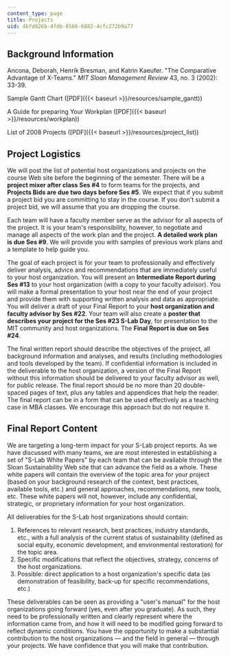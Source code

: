 ```yaml
---
content_type: page
title: Projects
uid: 4bfd826b-4fdb-8566-6882-4cfc272b9a77
---
```


Background Information
----------------------

Ancona, Deborah, Henrik Bresman, and Katrin Kaeufer. "The Comparative Advantage of X-Teams." _MIT Sloan Management Review_ 43, no. 3 (2002): 33-39.

Sample Gantt Chart ([PDF]({{< baseurl >}}/resources/sample_gantt))

A Guide for preparing Your Workplan ([PDF]({{< baseurl >}}/resources/workplan))

List of 2008 Projects ([PDF]({{< baseurl >}}/resources/project_list))

Project Logistics
-----------------

We will post the list of potential host organizations and projects on the course Web site before the beginning of the semester. There will be a **project mixer after class Ses #4** to form teams for the projects, and **Projects Bids are due two days before Ses #5**. We expect that if you submit a project bid you are committing to stay in the course. If you don't submit a project bid, we will assume that you are dropping the course.

Each team will have a faculty member serve as the advisor for all aspects of the project. It is your team's responsibility, however, to negotiate and manage all aspects of the work plan and the project. **A detailed work plan is due Ses #9**. We will provide you with samples of previous work plans and a template to help guide you.

The goal of each project is for your team to professionally and effectively deliver analysis, advice and recommendations that are immediately useful to your host organization. You will present an **Intermediate Report during Ses #13** to your host organization (with a copy to your faculty advisor). You will make a formal presentation to your host near the end of your project and provide them with supporting written analysis and data as appropriate. You will deliver a draft of your Final Report to your **host organization and faculty advisor by Ses #22**. Your team will also create a **poster that describes your project for the Ses #23 S-Lab Day**, for presentation to the MIT community and host organizations. The **Final Report is due on Ses #24**.

The final written report should describe the objectives of the project, all background information and analyses, and results (including methodologies and tools developed by the team). If confidential information is included in the deliverable to the host organization, a version of the Final Report without this information should be delivered to your faculty advisor as well, for public release. The final report should be no more than 20 double-spaced pages of text, plus any tables and appendices that help the reader. The final report can be in a form that can be used effectively as a teaching case in MBA classes. We encourage this approach but do not require it.

Final Report Content
--------------------

We are targeting a long-term impact for your S-Lab project reports. As we have discussed with many teams, we are most interested in establishing a set of "S-Lab White Papers" by each team that can be available through the Sloan Sustainability Web site that can advance the field as a whole. These white papers will contain the overview of the topic area for your project (based on your background research of the context, best practices, available tools, etc.) and general approaches, recommendations, new tools, etc. These white papers will not, however, include any confidential, strategic, or proprietary information for your host organization.

All deliverables for the S-Lab host organizations should contain:

1.  References to relevant research, best practices, industry standards, etc., with a full analysis of the current status of sustainability (defined as social equity, economic development, and environmental restoration) for the topic area.
2.  Specific modifications that reflect the objectives, strategy, concerns of the host organizations.
3.  Possible: direct application to a host organization's specific data (as demonstration of feasibility, back-up for specific recommendations, etc.)

These deliverables can be seen as providing a "user's manual" for the host organizations going forward (yes, even after you graduate). As such, they need to be professionally written and clearly represent where the information came from, and how it will need to be modified going forward to reflect dynamic conditions. You have the opportunity to make a substantial contribution to the host organizations — and the field in general — through your projects. We have confidence that you will make that contribution.
